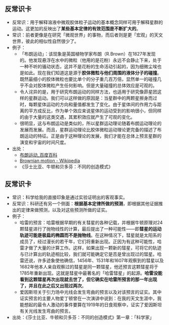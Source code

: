 
## 反常识卡
- 反常识：用于解释溶液中微观胶体粒子运动的基本概念同样可用于解释星群的运动。这更加的反映出了**某些基本定律的有效范围是不断扩大的**。
- 常识：前者更像是在研究「微观世界」的事物，而后者则是更「宏观」的天文世界，彼此的相似性自然很少了。
- 例子：
	- 「布朗运动」：该现象是英国植物学家布朗（R.Brown）在1827年发现的。他发现悬浮在水中的微粒（他用的是花粉）永远不会静止下来，处于一种不听的骚动状态，这并不是花粉的生命活动引起的，因为细微尘埃也是如此。现在我们知道这是源于**胶体微粒与他们周围的液体分子的碰撞**。既然最细小的胶体微粒也要比单个的分子重几百万倍，显然单一的碰撞几乎不会对胶体微粒产生任何影响。但是大量碰撞的总体效应是可观的。
	- 令人诧异的是，用于研究布朗运动的同样方法，也适用于研究像昴星团这样的星群运动。我们可以这样做的原因是：当星群中的两颗星擦身而过时，每颗星体运动的方向和量值都发生了变化。由于星体间的作用力与距离的平方成反比，作为单个效应来说星体的运动受到的影响很小，但同样的由于大量的这类交遇，其累积效应就产生了可观的变化。
	- 很明显，这与布朗运动是类似的，所以星群运动理论随着布朗运动理论的发展而发展。而且，星群运动理论比胶体微粒运动理论更完备的描述了布朗运动的特征。正是由于这种理论的发展，我们才能在总体上预言星群的演变和宇宙的时间尺度。
- 出处：
	- [布朗运动_百度百科][1]
	- [Brownian motion - Wikipedia][2]
	- 《莎士比亚、牛顿和贝多芬：不同的创造模式》

## 反常识卡
- 常识：科学给我的直接印象是通过实验证明出的客观事实。
- 反常识：科研还有另一个侧面：**根据基本定律所做的预测**，即根据其他证据推出的定律来做预测，以及对这些预测所做的证实。
- 例子：
	- 哈雷的预言：哈雷根据早期的有关彗星的各种记载，并根据牛顿原理对24颗彗星进行了抛物线性的计算，最后提出了一种可能性——即**彗星的运动轨迹可能是极扁的椭圆而不是抛物线**。在这种情况下，彗星就是太阳系的成员了，经过漫长的若干年，它们将重新出现。正因为有这种可能性，哈雷才做了大量的计算工作。这样，如果出现一颗新的彗星，可将它的轨迹与已计算出的轨迹相比较，我们就可能确定它是否是曾出现过的彗星。哈雷还说，许多迹象使他确信，1456年、1531年和1607年观察到的彗星以及1682年他本人亲自观察过的彗星是同一颗彗星，他还预言这颗彗星将于1785年重新出现。这就是彗星中最著名的「哈雷彗星」的起源。**哈雷没能看到这颗彗星再次出现就去世了，但它确实在哈雷所预言的那一年出现了，并且在此之后又出现过两次**。
	- 爱因斯坦关于引力场中光线会发生弯曲的预言以及对该预言的证实。其中证实预言的主要人物爱丁顿曾在一次演讲中说到：在我的天文生涯中，我能想起的最令人激动的事件要算在1919年的日食观察中，证实了爱因斯坦有关光线发生弯曲的预言。
- 出处：《莎士比亚、牛顿和贝多芬：不同的创造模式》第一章：「科学家」

[1]:	https://baike.baidu.com/item/%E5%B8%83%E6%9C%97%E8%BF%90%E5%8A%A8/350120?fr=aladdin
[2]:	https://en.wikipedia.org/wiki/Brownian_motion